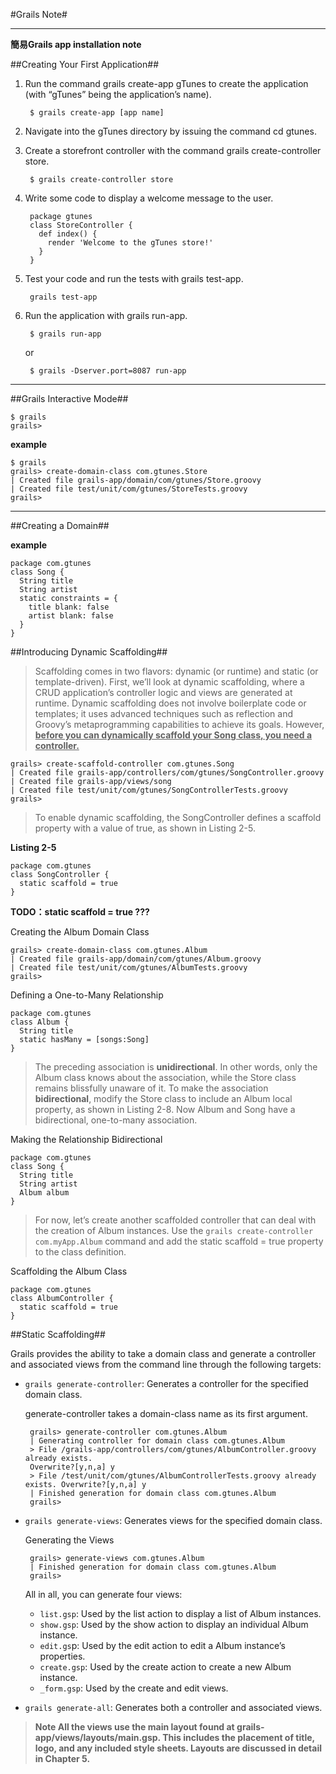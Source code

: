 #Grails Note#

---

**簡易Grails app installation note**

##Creating Your First Application##

1. Run the command grails create-app gTunes to create the application (with “gTunes” being the application’s name).

        $ grails create-app [app name]
    

2. Navigate into the gTunes directory by issuing the command cd gtunes.
3. Create a storefront controller with the command grails create-controller
store.

        $ grails create-controller store

4. Write some code to display a welcome message to the user.

        package gtunes
        class StoreController {
          def index() {
            render 'Welcome to the gTunes store!'
          }
        }

5. Test your code and run the tests with grails test-app.

        grails test-app

6. Run the application with grails run-app.

        $ grails run-app

    or

        $ grails -Dserver.port=8087 run-app

---

##Grails Interactive Mode##

    $ grails
    grails>

**example**

    $ grails
	grails> create-domain-class com.gtunes.Store
	| Created file grails-app/domain/com/gtunes/Store.groovy
	| Created file test/unit/com/gtunes/StoreTests.groovy
	grails>

---


##Creating a Domain##

**example**

    package com.gtunes
    class Song {
	  String title
	  String artist
	  static constraints = {
	    title blank: false
	    artist blank: false
	  }
	}

##Introducing Dynamic Scaffolding##

> Scaffolding comes in two flavors: dynamic (or runtime) and static     (or template-driven). First, we’ll look at dynamic scaffolding, where a CRUD application’s controller logic and views are generated at runtime. Dynamic scaffolding does not involve boilerplate code or templates; it uses advanced techniques such as reflection and Groovy’s metaprogramming capabilities to achieve its goals. However, <u>**before you can dynamically scaffold your Song class, you need a controller.**</u>

    grails> create-scaffold-controller com.gtunes.Song
	| Created file grails-app/controllers/com/gtunes/SongController.groovy
	| Created file grails-app/views/song
	| Created file test/unit/com/gtunes/SongControllerTests.groovy
	grails>

> To enable dynamic scaffolding, the SongController defines a scaffold property with a value of true, as
shown in Listing 2-5.

**Listing 2-5**

    package com.gtunes
    class SongController {
      static scaffold = true
    }

**TODO：static scaffold = true ???**

Creating the Album Domain Class

    grails> create-domain-class com.gtunes.Album
    | Created file grails-app/domain/com/gtunes/Album.groovy
    | Created file test/unit/com/gtunes/AlbumTests.groovy
    grails>

Defining a One-to-Many Relationship

    package com.gtunes
	class Album {
	  String title
	  static hasMany = [songs:Song]
	}

>The preceding association is **unidirectional**. In other words, only the Album class knows about the
association, while the Store class remains blissfully unaware of it. To make the association **bidirectional**,
modify the Store class to include an Album local property, as shown in Listing 2-8. Now Album and Song have
a bidirectional, one-to-many association.

Making the Relationship Bidirectional

	package com.gtunes
	class Song {
	  String title
	  String artist
	  Album album
	}

>For now, let’s create another scaffolded controller that can deal with the creation of Album
instances. Use the ``grails create-controller com.myApp.Album`` command and add the static scaffold = true property to
the class definition.

Scaffolding the Album Class

	package com.gtunes
	class AlbumController {
	  static scaffold = true
	}

##Static Scaffolding##

Grails provides the ability to take a domain class and generate a
controller and associated views from the command line through the following targets:

+  ``grails generate-controller``: Generates a controller for the        specified domain class.

    generate-controller takes a domain-class name as its first argument.

        grails> generate-controller com.gtunes.Album
        | Generating controller for domain class com.gtunes.Album
        > File /grails-app/controllers/com/gtunes/AlbumController.groovy already exists.
		Overwrite?[y,n,a] y
		> File /test/unit/com/gtunes/AlbumControllerTests.groovy already exists. Overwrite?[y,n,a] y
		| Finished generation for domain class com.gtunes.Album
		grails>

+  ``grails generate-views``: Generates views for the specified domain class.

    Generating the Views

        grails> generate-views com.gtunes.Album
        | Finished generation for domain class com.gtunes.Album
        grails>

    All in all, you can generate four views:
    - ``list.gsp``: Used by the list action to display a list of Album instances.
    - ``show.gsp``: Used by the show action to display an individual Album instance.
    - ``edit.gs``p: Used by the edit action to edit a Album instance’s properties.
    - ``create.gsp``: Used by the create action to create a new Album instance.
    - ``_form.gsp``: Used by the create and edit views.

+  ``grails generate-all``: Generates both a controller and associated views.

> **Note All the views use the main layout found at grails-app/views/layouts/main.gsp. This includes the
placement of title, logo, and any included style sheets. Layouts are discussed in detail in Chapter 5.**




